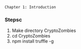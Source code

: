 ```
Chapter 1: Introduction
```

### Stepsc
1. Make directory CryptoZombies
2. cd CryptoZombies
3. npm install truffle -g